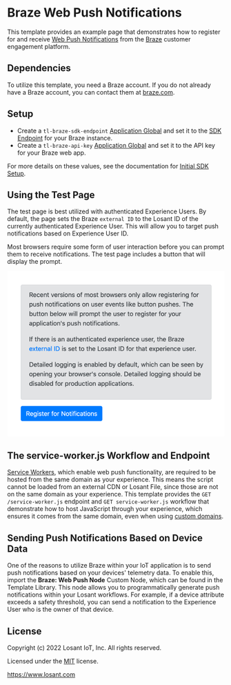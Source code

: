 # Braze Web Push Notifications
This template provides an example page that demonstrates how to register for and receive [Web Push Notifications](https://www.braze.com/docs/developer_guide/platform_integration_guides/web/push_notifications/integration/) from the [Braze](https://www.braze.com) customer engagement platform.

## Dependencies
To utilize this template, you need a Braze account. If you do not already have a Braze account, you can contact them at [braze.com](https://www.braze.com).

## Setup
* Create a `tl-braze-sdk-endpoint` [Application Global](https://docs.losant.com/applications/overview/#application-globals) and set it to the [SDK Endpoint](https://www.braze.com/docs/user_guide/administrative/access_braze/sdk_endpoints/) for your Braze instance.
* Create a `tl-braze-api-key` [Application Global](https://docs.losant.com/applications/overview/#application-globals) and set it to the API key for your Braze web app.

For more details on these values, see the documentation for [Initial SDK Setup](https://www.braze.com/docs/developer_guide/platform_integration_guides/web/initial_sdk_setup/).

## Using the Test Page
The test page is best utilized with authenticated Experience Users. By default, the page sets the Braze `external ID` to the Losant ID of the currently authenticated Experience User. This will allow you to target push notifications based on Experience User ID.

Most browsers require some form of user interaction before you can prompt them to receive notifications. The test page includes a button that will display the prompt.

![Braze Web Push Test Page](./braze-web-push.png)

## The service-worker.js Workflow and Endpoint
[Service Workers](https://developer.mozilla.org/en-US/docs/Web/API/Service_Worker_API), which enable web push functionality, are required to be hosted from the same domain as your experience. This means the script cannot be loaded from an external CDN or Losant File, since those are not on the same domain as your experience. This template provides the `GET /service-worker.js` endpoint and `GET service-worker.js` workflow that demonstrate how to host JavaScript through your experience, which ensures it comes from the same domain, even when using [custom domains](https://docs.losant.com/experiences/domains/).

## Sending Push Notifications Based on Device Data
One of the reasons to utilize Braze within your IoT application is to send push notifications based on your devices' telemetry data. To enable this, import the **Braze: Web Push Node** Custom Node, which can be found in the Template Library. This node allows you to programmatically generate push notifications within your Losant workflows. For example, if a device attribute exceeds a safety threshold, you can send a notification to the Experience User who is the owner of that device.

## License

Copyright (c) 2022 Losant IoT, Inc. All rights reserved.

Licensed under the [MIT](https://github.com/Losant/losant-templates/blob/master/LICENSE.txt) license.

https://www.losant.com
